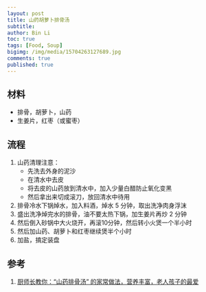```yaml
---
layout: post
title: 山药胡萝卜排骨汤
subtitle:
author: Bin Li
toc: true
tags: [Food, Soup]
bigimg: /img/media/15704263127689.jpg
comments: true
published: true
---
```



## 材料
* 排骨，胡萝卜，山药
* 生姜片，红枣（或蜜枣）

## 流程
1. 山药清理注意：
    * 先洗去外身的泥沙
    * 在清水中去皮
    * 将去皮的山药放到清水中，加入少量白醋防止氧化变黑
    * 然后拿出来切成滚刀，放回清水中待用
2. 排骨冷水下锅焯水，加入料酒，焯水 5 分钟，取出洗净肉身浮沫
3. 盛出洗净焯完水的排骨，油不要太热下锅，加生姜片再炒 2 分钟
4. 然后倒入砂锅中大火烧开，再滚10分钟，然后转小火煲一个半小时
5. 然后加山药、胡萝卜和红枣继续煲半个小时
6. 加盐，搞定装盘

## 参考
1. [厨师长教你：“山药排骨汤” 的家常做法，营养丰富，老人孩子的最爱](https://www.youtube.com/watch?v=2sgLxdSYZp4)
